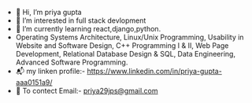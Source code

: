 - 👋 Hi, I’m priya gupta
- 👀 I’m interested in full stack devlopment
- 🌱 I’m currently learning react,django,python.
- Operating Systems Architecture, Linux/Unix Programming, Usability in Website and Software Design, C++ Programming I & II, Web Page Development, Relational Database Design & SQL, Data Engineering, Advanced Software Programming.
- 📬 my linken profile:-  https://www.linkedin.com/in/priya-gupta-aaa0151a9/ 
- 📩 To contect Email:- priya29jps@gmail.com 


<!---
priya29jps/priya29jps is a ✨ special ✨ repository because its `README.md` (this file) appears on your GitHub profile.
You can click the Preview link to take a look at your changes.
--->
